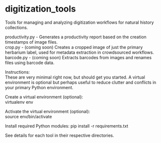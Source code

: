 # digitization_tools
Tools for managing and analyzing digitization workflows for natural history collections.

productivity.py - Generates a productivity report based on the creation timestamps of image files.  
crop.py - (coming soon) Creates a cropped image of just the primary herbarium label, used for metadata extraction in crowdsourced workflows.  
barcode.py - (coming soon) Extracts barcodes from images and renames files using barcode data.  


Instructions:  
These are very minimal right now, but should get you started. A virtual environment is optional but perhaps useful to reduce clutter and conflicts in your primary Python environment.

Create a virtual environment (optional):  
virtualenv env

Activate the virtual environment (optional):  
source env/bin/activate

Install required Python modules:
pip install -r requirements.txt

See details for each tool in their respective directories.

